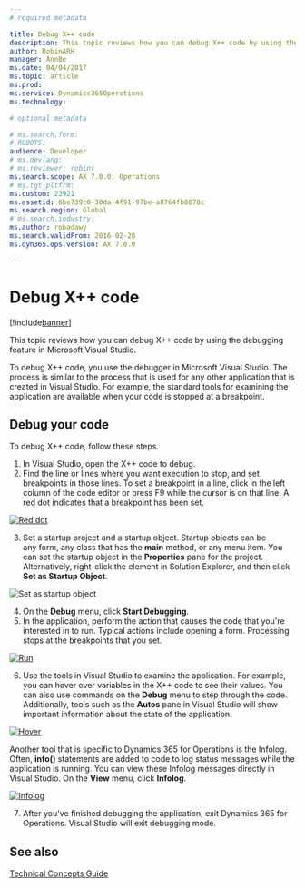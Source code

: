 ```yaml
---
# required metadata

title: Debug X++ code
description: This topic reviews how you can debug X++ code by using the debugging feature in Microsoft Visual Studio. 
author: RobinARH
manager: AnnBe
ms.date: 04/04/2017
ms.topic: article
ms.prod: 
ms.service: Dynamics365Operations
ms.technology: 

# optional metadata

# ms.search.form: 
# ROBOTS: 
audience: Developer
# ms.devlang: 
# ms.reviewer: robinr
ms.search.scope: AX 7.0.0, Operations
# ms.tgt_pltfrm: 
ms.custom: 23921
ms.assetid: 6be739c0-30da-4f91-97be-a8764fb8078c
ms.search.region: Global
# ms.search.industry: 
ms.author: robadawy
ms.search.validFrom: 2016-02-28
ms.dyn365.ops.version: AX 7.0.0

---
```


# Debug X++ code

[!include[banner](../includes/banner.md)]


This topic reviews how you can debug X++ code by using the debugging feature in Microsoft Visual Studio. 

To debug X++ code, you use the debugger in Microsoft Visual Studio. The process is similar to the process that is used for any other application that is created in Visual Studio. For example, the standard tools for examining the application are available when your code is stopped at a breakpoint.

## Debug your code
To debug X++ code, follow these steps.

1.  In Visual Studio, open the X++ code to debug.
2.  Find the line or lines where you want execution to stop, and set breakpoints in those lines. To set a breakpoint in a line, click in the left column of the code editor or press F9 while the cursor is on that line. A red dot indicates that a breakpoint has been set. 

  [![Red dot](./media/32_DevoToolsConcept.png)](./media/32_DevoToolsConcept.png)
  
3.  Set a startup project and a startup object. Startup objects can be any form, any class that has the **main** method, or any menu item. You can set the startup object in the **Properties** pane for the project. Alternatively, right-click the element in Solution Explorer, and then click **Set as Startup Object**.

  ![Set as startup object](./media/setasstartupobject.jpg)
  
4.  On the **Debug** menu, click **Start Debugging**.
5.  In the application, perform the action that causes the code that you're interested in to run. Typical actions include opening a form. Processing stops at the breakpoints that you set. 

  [![Run](./media/33_DevoToolsConcept.png)](./media/33_devotoolsconcept.png)
  
6.  Use the tools in Visual Studio to examine the application. For example, you can hover over variables in the X++ code to see their values. You can also use commands on the **Debug** menu to step through the code. Additionally, tools such as the **Autos** pane in Visual Studio will show important information about the state of the application. 

  [![Hover](./media/34_DevoToolsConcept.png)](./media/34_devotoolsconcept.png)
  
  Another tool that is specific to Dynamics 365 for Operations is the Infolog. Often, **info()** statements are added to code to log status messages while the application is running. You can view these Infolog messages directly in Visual Studio. On the **View** menu, click **Infolog**. 
  
  [![Infolog](./media/35_DevoToolsConcept.png)](./media/35_devotoolsconcept.png)
  
7.  After you've finished debugging the application, exit Dynamics 365 for Operations. Visual Studio will exit debugging mode.


See also
--------

[Technical Concepts Guide](developer-home-page.md)





